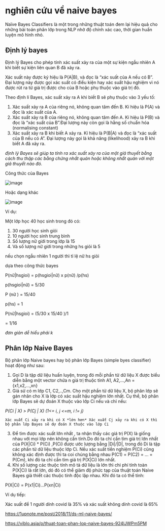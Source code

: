 # nghiên cứu về naive bayes
Naïve Bayes Classifiers là một trong những thuật toán đem lại hiệu quả cho những bài toán phân lớp trong NLP nhờ độ chính xác cao, thời gian huấn luyện mô hình nhỏ.
## Định lý bayes
Định lý Bayes cho phép tính xác suất xảy ra của một sự kiện ngẫu nhiên A khi biết sự kiện liên quan B đã xảy ra.

Xác suất này được ký hiệu là P(A|B), và đọc là “xác suất của A nếu có B”. 
Đại lượng này được gọi xác suất có điều kiện hay xác suất hậu nghiệm vì nó được rút ra từ giá trị được cho của B hoặc phụ thuộc vào giá trị đó.

Theo định lí Bayes, xác suất xảy ra A khi biết B sẽ phụ thuộc vào 3 yếu tố:
1. Xác suất xảy ra A của riêng nó, không quan tâm đến B. Kí hiệu là P(A) và đọc là xác suất của A. 
2. Xác suất xảy ra B của riêng nó, không quan tâm đến A. Kí hiệu là P(B) và đọc là “xác suất của B”.Đại lượng này còn gọi là hằng số chuẩn hóa (normalising constant)
3. Xác suất xảy ra B khi biết A xảy ra. Kí hiệu là P(B|A) và đọc là “xác suất của B nếu có A”. Đại lượng này gọi là khả năng (likelihood) xảy ra B khi biết A đã xảy ra. 

*định lý Bayes sẽ giúp ta tính ra xác suất xảy ra của một giả thuyết bằng cách thu thập các bằng chứng nhất quán hoặc không nhất quán với một giả thuyết nào đó.*

Công thức của Bayes

![image](https://user-images.githubusercontent.com/65381453/130014319-25e8ece8-9875-43fc-9b9b-924f285867f8.png)

Hoặc dạng khác

![image](https://user-images.githubusercontent.com/65381453/130014945-7b635738-3376-40f4-b5ef-69cf215d57a5.png)

Ví dụ:

Một lớp học 40 học sinh trong đó có:
1. 30 người học sinh giỏi
2. 10 người học sinh trung bình
3. Số lượng nữ giới trong lớp là 15
4. Và số lượng nữ giới trong những hs giỏi là 5

nếu chọn ngẫu nhiên 1 người thì tỉ lệ nữ hs giỏi

dựa theo công thức bayes

P(nữ|hsgioi) = p(hsgioi|nữ) x p(nữ) /p(hs)

p(hsgioi|nữ) = 5/30

P (nữ ) = 15/40

p(hs) = 1

P(nữ|hsgioi) = (5/30 x 15/40 )/1

= 1/16

*đơn giản dễ hiểu phải k*
##  Phân lớp Naive Bayes
Bộ phân lớp Naive bayes hay bộ phân lớp Bayes (simple byes classifier) hoạt động như sau:
1. Gọi D là tập dữ liệu huấn luyện, trong đó mỗi phần tử dữ liệu X được biểu diễn bằng một vector chứa n giá trị thuộc tính A1, A2,...,An = {x1,x2,...,xn}
2. Giả sử có m lớp C1, C2,..,Cm. Cho một phần tử dữ liệu X, bộ phân lớp sẽ gán nhãn cho X là lớp có xác suất hậu nghiệm lớn nhất. Cụ thể, bộ phân lớp Bayes sẽ dự đoán X thuộc vào lớp Ci nếu và chỉ nếu:


*P(Ci | X) > P(Cj | X) (1<= i, j <=m, i != j)*
```
Xác xuất Ci xảy ra khi có X *lớn hơn* Xác xuất Cj xảy ra khi có X thì bộ phân lớp Bayes sẽ dự đoán X thuộc vào lớp Ci
```

3. Để tìm được xác suất lớn nhất , ta nhận thấy các giá trị P(X) là giống nhau với mọi lớp nên không cần tính.Do đó ta chỉ cần tìm giá trị lớn nhất của P(X|Ci) * P(Ci) ,P(Ci) được ước lượng bằng |Di|/|D|, trong đó Di là tập các phần tử dữ liệu thuộc lớp Ci. Nếu xác suất tiền nghiệm P(Ci) cũng không xác định được thì ta coi chúng bằng nhau P(C1) = P(C2) = ... = P(Cm), khi đó ta chỉ cần tìm giá trị P(X|Ci) lớn nhất.
4. Khi số lượng các thuộc tính mô tả dữ liệu là lớn thì chi phí tính toàn P(X|Ci) là rất lớn, dó đó có thể giảm độ phức tạp của thuật toán Naive Bayes giả thiết các thuộc tính độc lập nhau. Khi đó ta có thể tính:


P(X|Ci) = P(x1|Ci)...P(xn|Ci)

Ví dụ tiếp:

Xác suất để 1 người dính covid là 35% và xác suất không dính covid là 65%

https://1upnote.me/post/2018/11/ds-ml-naive-bayes/

https://viblo.asia/p/thuat-toan-phan-lop-naive-bayes-924lJWPm5PM
